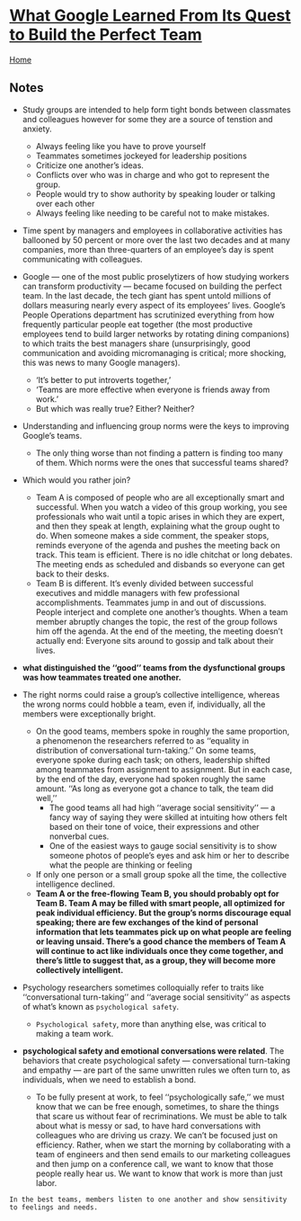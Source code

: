 # [What Google Learned From Its Quest to Build the Perfect Team](https://www.nytimes.com/2016/02/28/magazine/what-google-learned-from-its-quest-to-build-the-perfect-team.html)

[Home](README.md)  

## Notes

- Study groups are intended to help form tight bonds between classmates and colleagues however for some they are a source of tenstion and anxiety.
  - Always feeling like you have to prove yourself
  - Teammates sometimes jockeyed for leadership positions
  - Criticize one another’s ideas.
  - Conflicts over who was in charge and who got to represent the group.
  - People would try to show authority by speaking louder or talking over each other
  - Always feeling like needing to be careful not to make mistakes.
- Time spent by managers and employees in collaborative activities has ballooned by 50 percent or more over the last two decades and at many companies, more than three-quarters of an employee’s day is spent communicating with colleagues.

- Google — one of the most public proselytizers of how studying workers can transform productivity — became focused on building the perfect team. In the last decade, the tech giant has spent untold millions of dollars measuring nearly every aspect of its employees’ lives. Google’s People Operations department has scrutinized everything from how frequently particular people eat together (the most productive employees tend to build larger networks by rotating dining companions) to which traits the best managers share (unsurprisingly, good communication and avoiding micromanaging is critical; more shocking, this was news to many Google managers).
  - ‘It’s better to put introverts together,’
  - ‘Teams are more effective when everyone is friends away from work.’
  - But which was really true?  Either?  Neither?
- Understanding and influencing group norms were the keys to improving Google’s teams.
  - The only thing worse than not finding a pattern is finding too many of them. Which norms were the ones that successful teams shared?
- Which would you rather join?
  - Team A is composed of people who are all exceptionally smart and successful. When you watch a video of this group working, you see professionals who wait until a topic arises in which they are expert, and then they speak at length, explaining what the group ought to do. When someone makes a side comment, the speaker stops, reminds everyone of the agenda and pushes the meeting back on track. This team is efficient. There is no idle chitchat or long debates. The meeting ends as scheduled and disbands so everyone can get back to their desks.
  - Team B is different. It’s evenly divided between successful executives and middle managers with few professional accomplishments. Teammates jump in and out of discussions. People interject and complete one another’s thoughts. When a team member abruptly changes the topic, the rest of the group follows him off the agenda. At the end of the meeting, the meeting doesn’t actually end: Everyone sits around to gossip and talk about their lives.
- **what distinguished the ‘‘good’’ teams from the dysfunctional groups was how teammates treated one another.**
- The right norms could raise a group’s collective intelligence, whereas the wrong norms could hobble a team, even if, individually, all the members were exceptionally bright.
  - On the good teams, members spoke in roughly the same proportion, a phenomenon the researchers referred to as ‘‘equality in distribution of conversational turn-taking.’’ On some teams, everyone spoke during each task; on others, leadership shifted among teammates from assignment to assignment. But in each case, by the end of the day, everyone had spoken roughly the same amount. ‘‘As long as everyone got a chance to talk, the team did well,’’
    - The good teams all had high ‘‘average social sensitivity’’ — a fancy way of saying they were skilled at intuiting how others felt based on their tone of voice, their expressions and other nonverbal cues.
    - One of the easiest ways to gauge social sensitivity is to show someone photos of people’s eyes and ask him or her to describe what the people are thinking or feeling
  - If only one person or a small group spoke all the time, the collective intelligence declined.
  - **Team A or the free-flowing Team B, you should probably opt for Team B. Team A may be filled with smart people, all optimized for peak individual efficiency. But the group’s norms discourage equal speaking; there are few exchanges of the kind of personal information that lets teammates pick up on what people are feeling or leaving unsaid. There’s a good chance the members of Team A will continue to act like individuals once they come together, and there’s little to suggest that, as a group, they will become more collectively intelligent.**
- Psychology researchers sometimes colloquially refer to traits like ‘‘conversational turn-taking’’ and ‘‘average social sensitivity’’ as aspects of what’s known as `psychological safety`.
  - `Psychological safety`, more than anything else, was critical to making a team work.
- **psychological safety and emotional conversations were related**. The behaviors that create psychological safety — conversational turn-taking and empathy — are part of the same unwritten rules we often turn to, as individuals, when we need to establish a bond.
  - To be fully present at work, to feel ‘‘psychologically safe,’’ we must know that we can be free enough, sometimes, to share the things that scare us without fear of recriminations. We must be able to talk about what is messy or sad, to have hard conversations with colleagues who are driving us crazy. We can’t be focused just on efficiency. Rather, when we start the morning by collaborating with a team of engineers and then send emails to our marketing colleagues and then jump on a conference call, we want to know that those people really hear us. We want to know that work is more than just labor.

`In the best teams, members listen to one another and show sensitivity to feelings and needs.`
